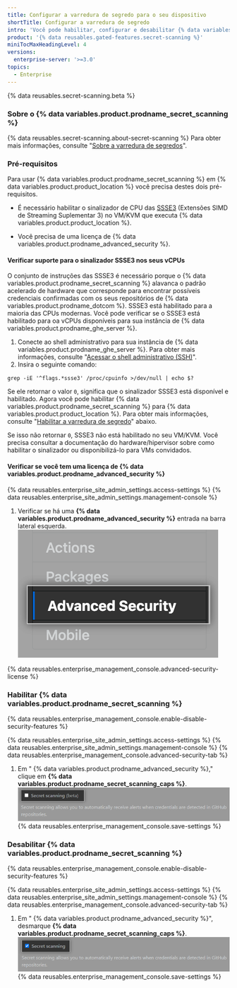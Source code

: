 ```yaml
---
title: Configurar a varredura de segredo para o seu dispositivo
shortTitle: Configurar a varredura de segredo
intro: 'Você pode habilitar, configurar e desabilitar {% data variables.product.prodname_secret_scanning %} para {% data variables.product.product_location %}. {% data variables.product.prodname_secret_scanning_caps %} permite aos usuários fazer a varredura de códigos para os segredos que se confirmaram acidentalmente.'
product: '{% data reusables.gated-features.secret-scanning %}'
miniTocMaxHeadingLevel: 4
versions:
  enterprise-server: '>=3.0'
topics:
  - Enterprise
---
```


{% data reusables.secret-scanning.beta %}

### Sobre o {% data variables.product.prodname_secret_scanning %}

{% data reusables.secret-scanning.about-secret-scanning %} Para obter mais informações, consulte "[Sobre a varredura de segredos](/github/administering-a-repository/about-secret-scanning)".

### Pré-requisitos

Para usar {% data variables.product.prodname_secret_scanning %} em {% data variables.product.product_location %} você precisa destes dois pré-requisitos.

- É necessário habilitar o sinalizador de CPU das [SSSE3](https://www.intel.com/content/dam/www/public/us/en/documents/manuals/64-ia-32-architectures-optimization-manual.pdf#G3.1106470) (Extensões SIMD de Streaming Suplementar 3) no VM/KVM que executa {% data variables.product.product_location %}.

- Você precisa de uma licença de {% data variables.product.prodname_advanced_security %}.

#### Verificar suporte para o sinalizador SSSE3 nos seus vCPUs

O conjunto de instruções das SSSE3 é necessário porque o {% data variables.product.prodname_secret_scanning %} alavanca o padrão acelerado de hardware que corresponde para encontrar possíveis credenciais confirmadas com os seus repositórios de {% data variables.product.prodname_dotcom %}. SSSE3 está habilitado para a maioria das CPUs modernas. Você pode verificar se o SSSE3 está habilitado para oa vCPUs disponíveis para sua instância de {% data variables.product.prodname_ghe_server %}.

1. Conecte ao shell administrativo para sua instância de {% data variables.product.prodname_ghe_server %}. Para obter mais informações, consulte "[Acessar o shell administrativo (SSH)](/admin/configuration/accessing-the-administrative-shell-ssh)".
2. Insira o seguinte comando:

```shell
grep -iE '^flags.*ssse3' /proc/cpuinfo >/dev/null | echo $?
```

Se ele retornar o valor `0`, significa que o sinalizador SSSE3 está disponível e habilitado. Agora você pode habilitar {% data variables.product.prodname_secret_scanning %} para {% data variables.product.product_location %}. Para obter mais informações, consulte "[Habilitar a varredura de segredo](#enabling-secret-scanning)" abaixo.

Se isso não retornar `0`, SSSE3 não está habilitado no seu VM/KVM. Você precisa consultar a documentação do hardware/hipervisor sobre como habilitar o sinalizador ou disponibilizá-lo para VMs convidados.

#### Verificar se você tem uma licença de {% data variables.product.prodname_advanced_security %}

{% data reusables.enterprise_site_admin_settings.access-settings %}
{% data reusables.enterprise_site_admin_settings.management-console %}
1. Verificar se há uma **{% data variables.product.prodname_advanced_security %}** entrada na barra lateral esquerda. ![Barra lateral de segurança avançada](/assets/images/enterprise/management-console/sidebar-advanced-security.png)

{% data reusables.enterprise_management_console.advanced-security-license %}

### Habilitar {% data variables.product.prodname_secret_scanning %}

{% data reusables.enterprise_management_console.enable-disable-security-features %}

{% data reusables.enterprise_site_admin_settings.access-settings %}
{% data reusables.enterprise_site_admin_settings.management-console %}
{% data reusables.enterprise_management_console.advanced-security-tab %}
1. Em "
{% data variables.product.prodname_advanced_security %}," clique em **{% data variables.product.prodname_secret_scanning_caps %}**.
![Caixa de seleção para habilitar ou desabilitar {% data variables.product.prodname_secret_scanning %}](/assets/images/enterprise/management-console/enable-secret-scanning-checkbox.png)
{% data reusables.enterprise_management_console.save-settings %}

### Desabilitar {% data variables.product.prodname_secret_scanning %}

{% data reusables.enterprise_management_console.enable-disable-security-features %}

{% data reusables.enterprise_site_admin_settings.access-settings %}
{% data reusables.enterprise_site_admin_settings.management-console %}
{% data reusables.enterprise_management_console.advanced-security-tab %}
1. Em "
{% data variables.product.prodname_advanced_security %}", desmarque **{% data variables.product.prodname_secret_scanning_caps %}**.
![Caixa de seleção para habilitar ou desabilitar {% data variables.product.prodname_secret_scanning %}](/assets/images/enterprise/management-console/secret-scanning-disable.png)
{% data reusables.enterprise_management_console.save-settings %}
